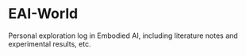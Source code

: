# EAI-World

Personal exploration log in Embodied AI, including literature notes and experimental results, etc.
